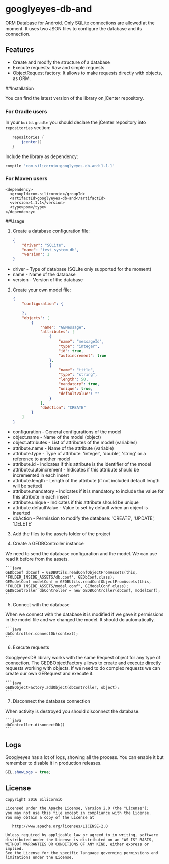 # googlyeyes-db-and
ORM Database for Android. Only SQLite connections are allowed at the moment. It uses two JSON files to configure the database and its connection.

## Features
 * Create and modify the structure of a database
 * Execute requests: Raw and simple requests
 * ObjectRequest factory: It allows to make requests directly with objects, as ORM.

##Installation

You can find the latest version of the library on jCenter repository.

### For Gradle users

In your `build.gradle` you should declare the jCenter repository into `repositories` section:
```gradle
   repositories {
       jcenter()
   }
```
Include the library as dependency:
```gradle
compile 'com.silicornio:googlyeyes-db-and:1.1.1'
```

### For Maven users

```maven
<dependency>
  <groupId>com.silicornio</groupId>
  <artifactId>googlyeyes-db-and</artifactId>
  <version>1.1.1</version>
  <type>pom</type>
</dependency>
```

##Usage

1. Create a database configuration file:

    ```json
    {
    	"driver": "SQLite",
    	"name": "test_system_db",
    	"version": 1
    }
    ```
      
  * driver - Type of database (SQLite only supported for the moment)
  * name - Name of the database
  * version - Version of the database

2. Create your own model file:

    ```json
    {
        "configuration": {
    
        },
    	"objects": [
    		{
    			"name": "GEMessage",
    			"attributes": [
    				{
    					"name": "messageId",
    					"type": "integer",
    					"id": true,
    					"autoincrement": true
    				},
    				{
    					"name": "title",
    					"type": "string",
    					"length": 50,
    					"mandatory": true,
    					"unique": true,
    					"defaultValue": ""
    				}
    			],
    			"dbAction": "CREATE"
    		}
    	]
    }
    
    ```
  * configuration - General configurations of the model
  * object.name - Name of the model (object)
  * object.attributes - List of attributes of the model (variables)
  * attribute.name - Name of the attribute (variable)
  * attribute.type - Type of attribute: 'integer', 'double', 'string' or a reference to another model
  * attribute.id - Indicates if this attribute is the identifier of the model
  * attribute.autoincrement - Indicates if this attribute should be incremented in each insert
  * attribute.length - Length of the attribute (if not included default length will be setted)
  * attribute.mandatory - Indicates if it is mandatory to include the value for this attribute in each insert
  * attribute.unique - Indicates if this attribute should be unique
  * attribute.defaultValue - Value to set by default when an object is inserted
  * dbAction - Permission to modify the database: 'CREATE', 'UPDATE', 'DELETE'

3. Add the files to the assets folder of the project

4. Create a GEDBController instance

  We need to send the database configuration and the model. We can use read it before from the assets.

    ```java
    GEDbConf dbConf = GEDBUtils.readConfObjectFromAssets(this, "FOLDER_INSIDE_ASSETS/db.conf", GEDbConf.class);
    GEModelConf modelConf = GEDBUtils.readConfObjectFromAssets(this, "FOLDER_INSIDE_ASSETS/model.conf", GEModelConf.class);
    GEDBController dbController = new GEDBController(dbConf, modelConf);
    ```

5. Connect with the database

  When we connect with the database it is modified if we gave it permissions in the model file and we changed the model. It should do automatically.

    ```java
    dbController.connectDb(context);
    ```

6. Execute requests

  GooglyeyesDB library works with the same Request object for any type of connection. The GEDBObjectFactory allows to create and execute directly requests working with objects. If we need to do complex requests we can create our own GERequest and execute it.

    ```java
    GEDBObjectFactory.addObject(dbController, object);
    ```

7. Disconnect the database connection

  When activity is destroyed you should disconnect the database.

    ```java
    dbController.disonnectDb()
    ```

## Logs

Googlyeyes has a lot of logs, showing all the process. You can enable it but remember to disable it in production releases.

  ```java
  GEL.showLogs = true;
  ```

## License

    Copyright 2016 SilicorniO

    Licensed under the Apache License, Version 2.0 (the "License");
    you may not use this file except in compliance with the License.
    You may obtain a copy of the License at

       http://www.apache.org/licenses/LICENSE-2.0

    Unless required by applicable law or agreed to in writing, software
    distributed under the License is distributed on an "AS IS" BASIS,
    WITHOUT WARRANTIES OR CONDITIONS OF ANY KIND, either express or implied.
    See the License for the specific language governing permissions and
    limitations under the License.
    


